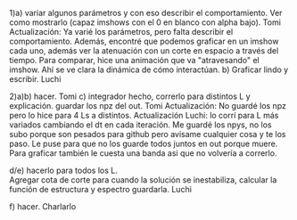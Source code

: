 1)a) variar algunos parámetros y con eso describir el comportamiento. Ver como mostrarlo (capaz imshows con el 0 en blanco con alpha bajo). Tomi
Actualización: Ya varié los parámetros, pero falta describir el comportamiento. Además, encontré que podemos graficar en un imshow cada uno, además ver la atenuación con un corte en espacio a través del tiempo. Para comparar, hice una animación que va "atravesando" el imshow. Ahí se ve clara la dinámica de cómo interactúan.
b) Graficar lindo y escribir. Luchi

2)a)b) hacer. Tomi
c) integrador hecho, correrlo para distintos L y explicación. guardar los npz del out. Tomi
Actualización: No guardé los npz pero lo hice para 4 Ls a distintos. 
Actualización Luchi: lo corrí para L más variados cambiando el dt en cada iteración. Me guardé los npys, no los subo porque son pesados para github pero avisame cualquier cosa y te los paso. Le puse para que no los guarde todos juntos en out porque muere. Para graficar también le cuesta una banda asi que no volvería a correrlo. 

d/e) hacerlo para todos los L.  
 Agregar cota de corte para cuando la solución se inestabiliza, calcular la función de estructura y espectro guardarla. Luchi

f) hacer. Charlarlo

